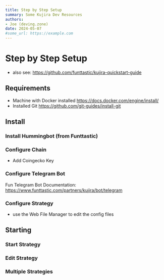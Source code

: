 ```yaml
--- 
title: Step by Step Setup
summary: Some Kujira Dev Resources
authors:
- Joe (deving.zone)
date: 2024-05-07
#some_url: https://example.com
---
```


# Step by Step Setup

- also see: <https://github.com/funttastic/kujira-quickstart-guide>

## Requirements

- Machine with Docker installed <https://docs.docker.com/engine/install/>
- Installed Git <https://github.com/git-guides/install-git>

## Install

### Install Hummingbot (from Funttastic)

### Configure Chain

- Add Coingecko Key

### Configure Telegram Bot

Fun Telegram Bot Documentation: <https://www.funttastic.com/partners/kujira/bot/telegram>

### Configure Strategy

- use the Web File Manager to edit the config files

## Starting

### Start Strategy

### Edit Strategy

### Multiple Strategies